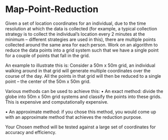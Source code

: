 # Map-Point-Reduction
Given a set of location coordinates for an individual, due to the time resolution at which the data
is collected (for example, a typical collection strategy is to collect the individual’s location every
2 minutes at the minimum – different strategies are used in this), there are multiple points
collected around the same area for each person. Work on an
algorithm to reduce the data points into a grid system such that we have a single point for a
couple of points that fall in the grid.

An example to illustrate this is: Consider a 50m x 50m grid, an individual walking around in that
grid will generate multiple coordinates over the course of the day. All the points in that grid will
then be reduced to a single point – the center of the 50m x 50m grid.

Various methods can be used to achieve this:
• An exact method: divide the globe into 50m x 50m grid systems and classify the
points into these grids. This is expensive and computationally expensive.

• An approximate method: if you chose this method, you would come up with an
approximate method that achieves the reduction purpose.

Your Chosen method will
be tested against a large set of coordinates for accuracy and efficiency.
